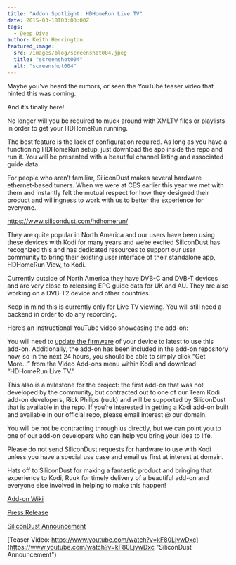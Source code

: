 ```yaml
---
title: "Addon Spotlight: HDHomeRun Live TV"
date: 2015-03-18T03:00:00Z
tags:
  - Deep Dive
author: Keith Herrington
featured_image:
  src: /images/blog/screenshot004.jpeg
  title: "screenshot004"
  alt: "screenshot004"
---
```


Maybe you’ve heard the rumors, or seen the YouTube teaser video that hinted this was coming.

And it’s finally here!

No longer will you be required to muck around with XMLTV files or playlists in order to get your HDHomeRun running.

The best feature is the lack of configuration required. As long as you have a functioning HDHomeRun setup, just download the app inside the repo and run it. You will be presented with a beautiful channel listing and associated guide data.

For people who aren’t familiar, SiliconDust makes several hardware ethernet-based tuners. When we were at CES earlier this year we met with them and instantly felt the mutual respect for how they designed their product and willingness to work with us to better the experience for everyone.

<https://www.silicondust.com/hdhomerun/>

They are quite popular in North America and our users have been using these devices with Kodi for many years and we’re excited SiliconDust has recognized this and has dedicated resources to support our user community to bring their existing user interface of their standalone app, HDHomeRun View, to Kodi.

Currently outside of North America they have DVB-C and DVB-T devices and are very close to releasing EPG guide data for UK and AU. They are also working on a DVB-T2 device and other countries.

Keep in mind this is currently only for Live TV viewing. You will still need a backend in order to do any recording.

Here’s an instructional YouTube video showcasing the add-on:

You will need to [update the firmware](https://forum.silicondust.com/forum/viewtopic.php?f=19&t=2484 "HDHomerun Firmware Update") of your device to latest to use this add-on. Additionally, the add-on has been included in the add-on repository now, so in the next 24 hours, you should be able to simply click “Get More…” from the Video Add-ons menu within Kodi and download “HDHomeRun Live TV.”

This also is a milestone for the project: the first add-on that was not developed by the community, but contracted out to one of our Team Kodi add-on developers, Rick Philips (ruuk) and will be supported by SiliconDust that is available in the repo. If you’re interested in getting a Kodi add-on built and available in our official repo, please email interest @ our domain.

You will be not be contracting through us directly, but we can point you to one of our add-on developers who can help you bring your idea to life.

Please do not send SiliconDust requests for hardware to use with Kodi unless you have a special use case and email us first at interest at domain.

Hats off to SiliconDust for making a fantastic product and bringing that experience to Kodi, Ruuk for timely delivery of a beautiful add-on and everyone else involved in helping to make this happen!

[Add-on Wiki](https://kodi.wiki/view/Add-on:HDHomeRun_Live_TV)

[Press Release](http://blog.fyitelevision.com/2015/03/hdhomerun-kodi-add-on-brings-gorgeous.html#sthash.IAzjxVqF.Z7ifa3I2.dpbs)

[SiliconDust Announcement](https://forum.silicondust.com/forum/viewtopic.php?f=87&t=18949 "SiliconDust Announcement")

[Teaser Video: https://www.youtube.com/watch?v=kF80LjvwDxc](https://www.youtube.com/watch?v=kF80LjvwDxc "SiliconDust Announcement")
